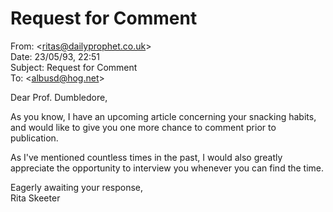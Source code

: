 # Request for Comment  
From: <[ritas@dailyprophet.co.uk](mailto:ritas@dailyprophet.co.uk)>  
Date: 23/05/93, 22:51  
Subject: Request for Comment  
To: <[albusd@hog.net](mailto:albusd@hog.net)>  
  
Dear Prof. Dumbledore,  
  
As you know, I have an upcoming article concerning your snacking habits, and would like to give you one more chance to comment prior to publication.  
  
As I've mentioned countless times in the past, I would also greatly appreciate the opportunity to interview you whenever you can find the time.  
  
Eagerly awaiting your response,  
Rita Skeeter  
  
